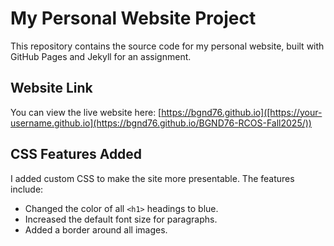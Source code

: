 # My Personal Website Project

This repository contains the source code for my personal website, built with GitHub Pages and Jekyll for an assignment.

## Website Link

You can view the live website here: [https://bgnd76.github.io]([https://your-username.github.io](https://bgnd76.github.io/BGND76-RCOS-Fall2025/))

## CSS Features Added

I added custom CSS to make the site more presentable. The features include:
- Changed the color of all `<h1>` headings to blue.
- Increased the default font size for paragraphs.
- Added a border around all images.
